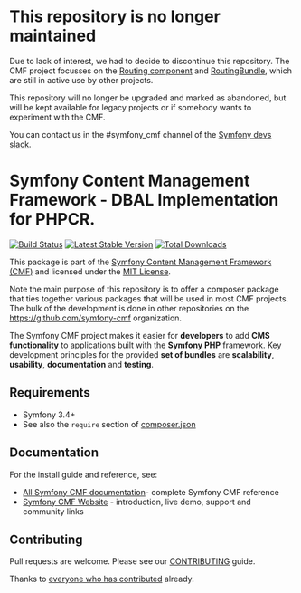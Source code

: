 # This repository is no longer maintained

Due to lack of interest, we had to decide to discontinue this repository. 
The CMF project focusses on the [Routing component](https://github.com/symfony-cmf/routing) and [RoutingBundle](https://github.com/symfony-cmf/routing-bundle), which are still in active use by other projects.

This repository will no longer be upgraded and marked as abandoned, but will be kept available for legacy projects or if somebody wants to experiment with the CMF.

You can contact us in the #symfony_cmf channel of the [Symfony devs slack](https://symfony.com/slack).

# Symfony Content Management Framework - DBAL Implementation for PHPCR.

[![Build Status](https://travis-ci.org/symfony-cmf/cmf-phpcr-dbal-pack.svg?branch=master)](https://travis-ci.org/symfony-cmf/cmf-phpcr-dbal-pack)
[![Latest Stable Version](https://poser.pugx.org/symfony-cmf/cmf-phpcr-dbal-pack/version.png)](https://packagist.org/packages/symfony-cmf/cmf-phpcr-dbal-pack)
[![Total Downloads](https://poser.pugx.org/symfony-cmf/cmf-phpcr-dbal-pack/d/total.png)](https://packagist.org/packages/symfony-cmf/cmf-phpcr-dbal-pack)

This package is part of the [Symfony Content Management Framework (CMF)](http://cmf.symfony.com/)
and licensed under the [MIT License](LICENSE).

Note the main purpose of this repository is to offer a composer package that ties together various packages that will be used in most CMF projects. The bulk of the development is done in other repositories on the https://github.com/symfony-cmf organization.

The Symfony CMF project makes it easier for **developers** to add **CMS functionality** to applications built with the **Symfony PHP** framework. Key development principles for the provided **set of bundles** are **scalability**, **usability**, **documentation** and **testing**.

## Requirements

* Symfony 3.4+
* See also the `require` section of [composer.json](composer.json)


## Documentation

For the install guide and reference, see:

* [All Symfony CMF documentation](http://symfony.com/doc/master/cmf/index.html)- complete Symfony CMF reference
* [Symfony CMF Website](http://cmf.symfony.com/) - introduction, live demo, support and community links


## Contributing

Pull requests are welcome. Please see our
[CONTRIBUTING](https://github.com/symfony-cmf/cmf-phpcr-dbal-pack/blob/master/CONTRIBUTING.md)
guide.

Thanks to
[everyone who has contributed](https://github.com/symfony-cmf/cmf-phpcr-dbal-pack/contributors) already.
